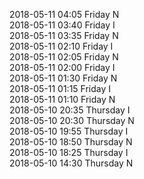 2018-05-11 04:05 Friday  N  
2018-05-11 03:40 Friday  I  
2018-05-11 03:35 Friday  N  
2018-05-11 02:10 Friday  I  
2018-05-11 02:05 Friday  N  
2018-05-11 02:00 Friday  I  
2018-05-11 01:30 Friday  N  
2018-05-11 01:15 Friday  I  
2018-05-11 01:10 Friday  N  
2018-05-10 20:35 Thursday  I  
2018-05-10 20:30 Thursday  N  
2018-05-10 19:55 Thursday  I  
2018-05-10 18:50 Thursday  N  
2018-05-10 18:25 Thursday  I  
2018-05-10 14:30 Thursday  N  
